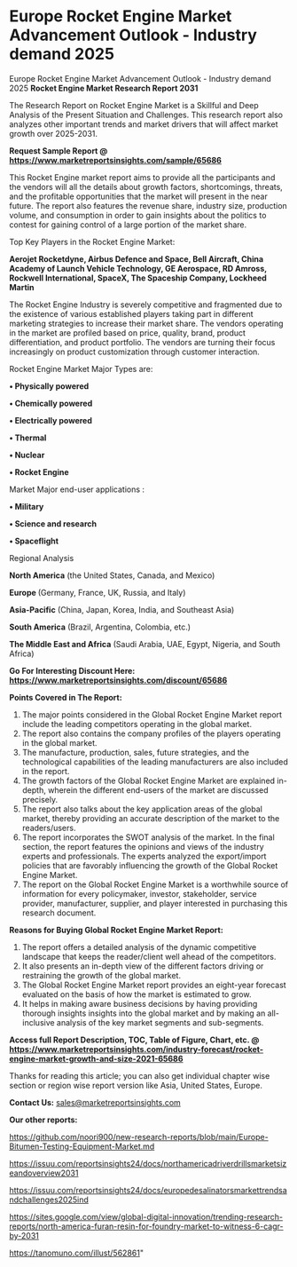 # Europe Rocket Engine Market Advancement Outlook - Industry demand 2025
 Europe Rocket Engine Market Advancement Outlook - Industry demand 2025
<strong>Rocket Engine Market Research Report 2031</strong>

The Research Report on Rocket Engine Market is a Skillful and Deep Analysis of the Present Situation and Challenges. This research report also analyzes other important trends and market drivers that will affect market growth over 2025-2031.

<strong>Request Sample Report @ <a href=https://www.marketreportsinsights.com/sample/65686>https://www.marketreportsinsights.com/sample/65686</a></strong>

This Rocket Engine market report aims to provide all the participants and the vendors will all the details about growth factors, shortcomings, threats, and the profitable opportunities that the market will present in the near future. The report also features the revenue share, industry size, production volume, and consumption in order to gain insights about the politics to contest for gaining control of a large portion of the market share.

Top Key Players in the Rocket Engine Market:

<strong>Aerojet Rocketdyne, Airbus Defence and Space, Bell Aircraft, China Academy of Launch Vehicle Technology, GE Aerospace, RD Amross, Rockwell International, SpaceX, The Spaceship Company, Lockheed Martin</strong>

The Rocket Engine Industry is severely competitive and fragmented due to the existence of various established players taking part in different marketing strategies to increase their market share. The vendors operating in the market are profiled based on price, quality, brand, product differentiation, and product portfolio. The vendors are turning their focus increasingly on product customization through customer interaction.

Rocket Engine Market Major Types are:

<strong>• Physically powered

• Chemically powered

• Electrically powered

• Thermal

• Nuclear

• Rocket Engine</strong>

Market Major end-user applications :

<strong>• Military

• Science and research

• Spaceflight</strong>

Regional Analysis

</u><strong><b>North America</b></strong> (the United States, Canada, and Mexico)

<strong><b>Europe </b></strong>(Germany, France, UK, Russia, and Italy)

<strong><b>Asia-Pacific</b></strong> (China, Japan, Korea, India, and Southeast Asia)

<strong><b>South America</b></strong> (Brazil, Argentina, Colombia, etc.)

<strong><b>The Middle East and Africa</b></strong> (Saudi Arabia, UAE, Egypt, Nigeria, and South Africa)

<strong>Go For Interesting Discount Here: <a href=https://www.marketreportsinsights.com/discount/65686>https://www.marketreportsinsights.com/discount/65686</a></strong>

<strong>Points Covered in The Report:</strong>
<ol>
  <li>The major points considered in the Global Rocket Engine Market report include the leading competitors operating in the global market.</li>
  <li>The report also contains the company profiles of the players operating in the global market.</li>
  <li>The manufacture, production, sales, future strategies, and the technological capabilities of the leading manufacturers are also included in the report.</li>
  <li>The growth factors of the Global Rocket Engine Market are explained in-depth, wherein the different end-users of the market are discussed precisely.</li>
  <li>The report also talks about the key application areas of the global market, thereby providing an accurate description of the market to the readers/users.</li>
  <li>The report incorporates the SWOT analysis of the market. In the final section, the report features the opinions and views of the industry experts and professionals. The experts analyzed the export/import policies that are favorably influencing the growth of the Global Rocket Engine Market.</li>
  <li>The report on the Global Rocket Engine Market is a worthwhile source of information for every policymaker, investor, stakeholder, service provider, manufacturer, supplier, and player interested in purchasing this research document.</li>
</ol>
<strong>Reasons for Buying Global Rocket Engine Market Report:</strong>

<ol>
  <li>The report offers a detailed analysis of the dynamic competitive landscape that keeps the reader/client well ahead of the competitors.</li>
  <li>It also presents an in-depth view of the different factors driving or restraining the growth of the global market.</li>
  <li>The Global Rocket Engine Market report provides an eight-year forecast evaluated on the basis of how the market is estimated to grow.</li>
  <li>It helps in making aware business decisions by having providing thorough insights insights into the global market and by making an all-inclusive analysis of the key market segments and sub-segments.</li>
</ol>
<strong>Access full Report Description, TOC, Table of Figure, Chart, etc. @ <a href=https://www.marketreportsinsights.com/industry-forecast/rocket-engine-market-growth-and-size-2021-65686>https://www.marketreportsinsights.com/industry-forecast/rocket-engine-market-growth-and-size-2021-65686</a></strong>


Thanks for reading this article; you can also get individual chapter wise section or region wise report version like Asia, United States, Europe.

<strong>Contact Us:</strong>
sales@marketreportsinsights.com

<strong>Our other reports:</strong>

<a href=https://github.com/noori900/new-research-reports/blob/main/Europe-Bitumen-Testing-Equipment-Market.md>https://github.com/noori900/new-research-reports/blob/main/Europe-Bitumen-Testing-Equipment-Market.md</a>

<a href=https://issuu.com/reportsinsights24/docs/northamericadriverdrillsmarketsizeandoverview2031>https://issuu.com/reportsinsights24/docs/northamericadriverdrillsmarketsizeandoverview2031</a>

<a href=https://issuu.com/reportsinsights24/docs/europedesalinatorsmarkettrendsandchallenges2025ind>https://issuu.com/reportsinsights24/docs/europedesalinatorsmarkettrendsandchallenges2025ind</a>

<a href=https://sites.google.com/view/global-digital-innovation/trending-research-reports/north-america-furan-resin-for-foundry-market-to-witness-6-cagr-by-2031>https://sites.google.com/view/global-digital-innovation/trending-research-reports/north-america-furan-resin-for-foundry-market-to-witness-6-cagr-by-2031</a>

<a href=https://tanomuno.com/illust/562861>https://tanomuno.com/illust/562861</a>"
